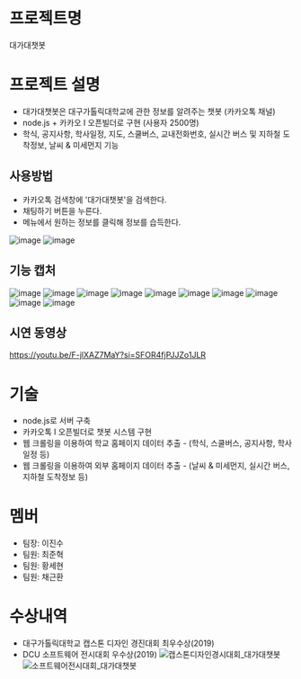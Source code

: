 # 프로젝트명
대가대챗봇

# 프로젝트 설명
- 대가대챗봇은 대구가톨릭대학교에 관한 정보를 알려주는 챗봇 (카카오톡 채널)
- node.js + 카카오 I 오픈빌더로 구현 (사용자 2500명)
- 학식, 공지사항, 학사일정, 지도, 스쿨버스, 교내전화번호, 실시간 버스 및 지하철 도착정보, 날씨 & 미세먼지 기능

## 사용방법
- 카카오톡 검색창에 '대가대챗봇'을 검색한다.
- 채팅하기 버튼을 누른다.
- 메뉴에서 원하는 정보를 클릭해 정보를 습득한다.

![image](https://github.com/ljs14741/DCU_ChatBot/assets/39641715/bfeb317e-204a-4b1a-8130-9b2844145bea)
![image](https://github.com/ljs14741/DCU_ChatBot/assets/39641715/9a61237a-4a56-49fa-9c25-4204db89342e)

## 기능 캡처<br>
![image](https://github.com/ljs14741/DCU_ChatBot/assets/39641715/21045a85-4ced-49b2-aa6f-767ce0a069e3)
![image](https://github.com/ljs14741/DCU_ChatBot/assets/39641715/853949d4-3a68-41ae-b6cf-88e55e489d39)
![image](https://github.com/ljs14741/DCU_ChatBot/assets/39641715/57f196b2-a7ee-4ab6-bfea-976a8a859a6e)
![image](https://github.com/ljs14741/DCU_ChatBot/assets/39641715/e00edb7d-3549-4337-85d1-a35fd4dc0762)
![image](https://github.com/ljs14741/DCU_ChatBot/assets/39641715/052cc9dd-06c5-46c4-b383-01f2cca57a5b)
![image](https://github.com/ljs14741/DCU_ChatBot/assets/39641715/7c9fcb86-4c7d-4de2-977e-c60fac9c8144)
![image](https://github.com/ljs14741/DCU_ChatBot/assets/39641715/e98e89f7-5aed-4517-bd3a-76375eae0082)
![image](https://github.com/ljs14741/DCU_ChatBot/assets/39641715/775b3f46-da30-4d01-9dcb-26e09d2a71b7)
![image](https://github.com/ljs14741/DCU_ChatBot/assets/39641715/410e7e5d-22ae-4b7d-9060-5463f7ea001e)
![image](https://github.com/ljs14741/DCU_ChatBot/assets/39641715/02d1564b-36fc-4fc2-959c-11e4c32f5945)


## 시연 동영상
https://youtu.be/F-jlXAZ7MaY?si=SFOR4fjPJJZo1JLR




# 기술
- node.js로 서버 구축
- 카카오톡 I 오픈빌더로 챗봇 시스템 구현
- 웹 크롤링을 이용하여 학교 홈페이지 데이터 추출 - (학식, 스쿨버스, 공지사항, 학사일정 등)
- 웹 크롤링을 이용하여 외부 홈페이지 데이터 추출 - (날씨 & 미세먼지, 실시간 버스, 지하철 도착정보 등)

# 멤버
- 팀장: 이진수
- 팀원: 최준혁
- 팀원: 황세현
- 팀원: 채근환



# 수상내역
- 대구가톨릭대학교 캡스톤 디자인 경진대회 최우수상(2019)
- DCU 소프트웨어 전시대회 우수상(2019)
![캡스톤디자인경시대회_대가대챗봇](https://github.com/ljs14741/DCU_ChatBot/assets/39641715/b3932d6e-4e71-491e-80a1-b5714e4ffcef)
![소프트웨어전시대회_대가대챗봇](https://github.com/ljs14741/DCU_ChatBot/assets/39641715/76bfb9b4-ac34-4db2-820b-ca43b595cf25)
